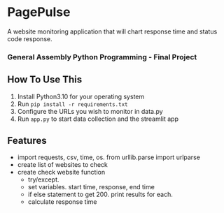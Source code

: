 # PagePulse 
A website monitoring application that will chart response time and status code response.
### General Assembly Python Programming - Final Project

## How To Use This
1. Install Python3.10 for your operating system
2. Run `pip install -r requirements.txt`
3. Configure the URLs you wish to monitor in data.py
4. Run `app.py` to start data collection and the streamlit app
## Features
- import requests, csv, time, os. from urllib.parse import urlparse
- create list of websites to check
- create check website function
    - try/except.
    - set variables. start time, response, end time
    - if else statement to get 200. print results for each.
    - calculate response time